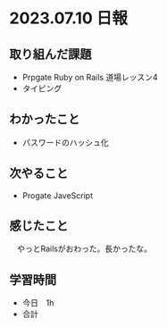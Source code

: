 # 2023.07.10 日報

## 取り組んだ課題
- Prpgate Ruby on Rails 道場レッスン4
- タイピング

## わかったこと
- パスワードのハッシュ化

## 次やること
- Progate JaveScript

## 感じたこと
　やっとRailsがおわった。長かったな。

## 学習時間
- 今日　1h
- 合計
